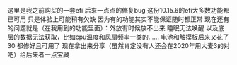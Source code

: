 这里是我之前购买的一套efi 后来一点点的修复bug
这份10.15.6的efi大多数功能都已可用 只是体验上可能稍有欠缺 因为有的功能其实不能保证随时都正常
现在还有的问题就是（在我用到的功能里面）：外放有时候放不出来 睡眠无法唤醒 以及底层的数据无法获取，比如cpu温度和风扇频率一类的……
电池和触摸板后来又花了30 都修好且可用了
现在拿出来分享（虽然肯定没有人还会在2020年用大麦3的对吧）给后来者一点宝藏
